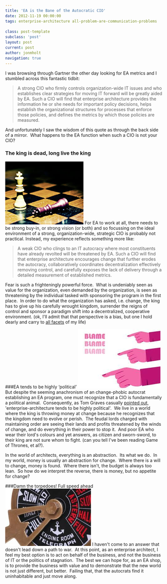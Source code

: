 ```yaml
---
title: 'EA is the Bane of the Autocratic CIO'
date: 2012-11-19 00:00:00 
tags: enterprise-architecture all-problem-are-communication-problems

class: post-template
subclass: 'post'
layout: post
current: post
author: jonmholt
navigation: true
---
```

I was browsing through Gartner the other day looking for EA metrics and I stumbled across this fantastic tidbit:
>A strong CIO who firmly controls organization-wide IT issues and who establishes clear strategies for moving IT forward will be greatly aided by EA. Such a CIO will find that enterprise architecture provides the information he or she needs for important policy decisions, helps establish the organizational structures for processes that enforce those policies, and defines the metrics by which those policies are measured.

And unfortunately I saw the wisdom of this quote as through the back side of a mirror.  What happens to the EA function when such a CIO is not your CIO?

### The king is dead, long live the king
![](/content/images/2014/Aug/king.jpeg)
For EA to work at all, there needs to be strong buy-in, or strong vision (or both) and so focussing on the ideal environment of a strong, organization-wide, strategic CIO is probably not practical. Instead, my experience reflects something more like:
>A weak CIO who clings to an IT autocracy where most constituents have already revolted will be threatened by EA. Such a CIO will find that enterprise architecture encourages change that further erodes the autocracy, collaboratively coordinates decentralization effectively removing control, and carefully exposes the lack of delivery through a detailed measurement of established metrics.

Fear is such a frighteningly powerful force.  What is undeniably seen as value for the organization, even demanded by the organization, is seen as threatening by the individual tasked with sponsoring the program in the first place.  In order to do what the organization has asked, i.e. change, the king has to give up his carefully wrought kingdom, surrender the reigns of control and sponsor a paradigm shift into a decentralized, cooperative environment. (ok, I'll admit that that perspective is a bias, but one I hold dearly and carry to [all facets](https://www.servus.ca/about-servus/our-organization/governance/pages/board-of-directors.aspx) of my life)

###EA tends to be highly ‘political’
![](/content/images/2014/Aug/blame.jpeg)
But despite the seeming anachronism of an change-phobic autocrat establishing an EA program, one must recognize that a CIO is fundamentally a political animal.  Consequently, as Tom Graves casually [pointed out](http://weblog.tetradian.com/2012/10/17/two-enterprise-architectures/), 'enterprise-architecture tends to be highly political'.  We live in a world where the king is throwing money at change because he recognizes that the kingdom need to evolve or perish.  The feudal lords charged with maintaining order are seeing their lands and profits threatened by the winds of change, and do everything in their power to stop it.  And poor EA who wear their lord's colours and yet answers, as citizen and sworn-sword, to their king are not sure whom to fight. (can you tell I've been reading Game of Thrones, et al?).

In the world of architects, everything is an abstraction.  Its what we do.  In my world, money is usually an abstraction for change.  Where there is a will to change, money is found.  Where there isn't, the budget is always too lean.  So how do we interpret the reverse, there is money, but no appetite for change?  

###Damn the torpedoes! Full speed ahead
![](/content/images/2014/Aug/ship.jpeg)
I haven't come to an answer that doesn't lead down a path to war.  At this point, as an enterprise architect, I feel my best option is to act on behalf of the business, and not the business of IT or the politics of stagnation.  The best we can hope for, as an EA shop, is to provide the business with value and to demonstrate that the new world is not just different, but better.  Failing that, that the autocrats find it uninhabitable and just move along.
